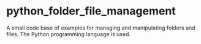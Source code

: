 # python_folder_file_management
A small code base of examples for managing and manipulating folders and files. The Python programming language is used.
